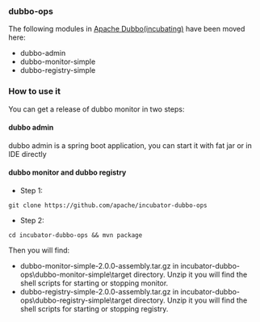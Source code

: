 ### dubbo-ops
The following modules in [Apache Dubbo(incubating)](https://github.com/apache/incubator-dubbo) have been moved here:

* dubbo-admin
* dubbo-monitor-simple
* dubbo-registry-simple


### How to use it
You can get a release of dubbo monitor in two steps:

#### dubbo admin
dubbo admin is a spring boot application, you can start it with fat jar or in IDE directly

#### dubbo monitor and dubbo registry
- Step 1:
```
git clone https://github.com/apache/incubator-dubbo-ops
```

- Step 2:
```
cd incubator-dubbo-ops && mvn package
```

Then you will find:

  * dubbo-monitor-simple-2.0.0-assembly.tar.gz in incubator-dubbo-ops\dubbo-monitor-simple\target directory. Unzip it you will find the shell scripts for starting or stopping monitor.
  * dubbo-registry-simple-2.0.0-assembly.tar.gz in incubator-dubbo-ops\dubbo-registry-simple\target directory. Unzip it you will find the shell scripts for starting or stopping registry.



